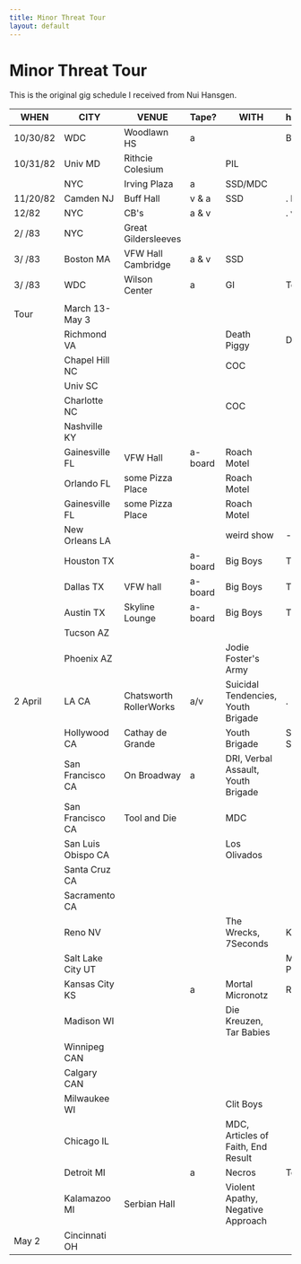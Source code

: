 ```yaml
---
title: Minor Threat Tour
layout: default
---
```


# Minor Threat Tour

This is the original gig schedule I received from Nui Hansgen.

  WHEN   |        CITY        |         VENUE          |   Tape?   |                WITH                | have/ask
-------- | ------------------ | ---------------------- | --------- | ---------------------------------- | --------
10/30/82 | WDC                | Woodlawn HS            | a         |                                    | Brian
10/31/82 | Univ MD            | Rithcie Colesium       |           | PIL                                |
         | NYC                | Irving Plaza           | a         | SSD/MDC                            |
11/20/82 | Camden NJ          | Buff Hall              | v & a     | SSD                                | . both
12/82    | NYC                | CB's                   | a & v     |                                    | . vid
2/ /83   | NYC                | Great Gildersleeves    |           |                                    |
3/ /83   | Boston MA          | VFW Hall Cambridge     | a & v     | SSD                                |
3/ /83   | WDC                | Wilson Center          | a         | GI                                 | Tom Lyle
         |                    |                        |           |                                    |
Tour     | March 13-May 3     |                        |           |                                    |
         | Richmond VA        |                        |           | Death Piggy                        | Dave
         | Chapel Hill NC     |                        |           | COC                                |
         | Univ SC            |                        |           |                                    |
         | Charlotte NC       |                        |           | COC                                |
         | Nashville KY       |                        |           |                                    |
         | Gainesville FL     | VFW Hall               | a-board   | Roach Motel                        |
         | Orlando FL         | some Pizza Place       |           | Roach Motel                        |
         | Gainesville FL     | some Pizza Place       |           | Roach Motel                        |
         | New Orleans LA     |                        |           | weird show                         | ---
         | Houston TX         |                        | a-board   | Big Boys                           | Tim
         | Dallas TX          | VFW hall               | a-board   | Big Boys                           | Tim
         | Austin TX          | Skyline Lounge         | a-board   | Big Boys                           | Tim
         | Tucson AZ          |                        |           |                                    |
         | Phoenix AZ         |                        |           | Jodie Foster's Army                |
2 April  | LA CA              | Chatsworth RollerWorks | a/v       | Suicidal Tendencies, Youth Brigade | .
         | Hollywood CA       | Cathay de Grande       |           | Youth Brigade                      | Sean Stern
         | San Francisco CA   | On Broadway            | a         | DRI, Verbal Assault, Youth Brigade |
         | San Francisco CA   | Tool and Die           |           | MDC                                |
         | San Luis Obispo CA |                        |           | Los Olivados                       |
         | Santa Cruz CA      |                        |           |                                    |
         | Sacramento CA      |                        |           |                                    |
         | Reno NV            |                        |           | The Wrecks, 7Seconds               | Kevin
         | Salt Lake City UT  |                        |           |                                    | Mark Phillips
         | Kansas City KS     |                        | a         | Mortal Micronotz                   | Rod
         | Madison WI         |                        |           | Die Kreuzen, Tar Babies            |
         | Winnipeg CAN       |                        |           |                                    |
         | Calgary CAN        |                        |           |                                    |
         | Milwaukee WI       |                        |           | Clit Boys                          |
         | Chicago IL         |                        |           | MDC, Articles of Faith, End Result |
         | Detroit MI         |                        | a         | Necros                             | Tesco
         | Kalamazoo MI       | Serbian Hall           |           | Violent Apathy, Negative Approach  |
May 2    | Cincinnati OH      |                        |           |                                    |
